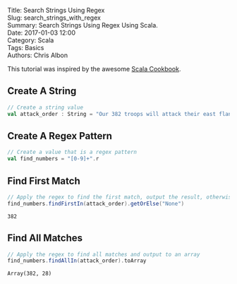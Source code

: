 Title: Search Strings Using Regex  
Slug: search_strings_with_regex  
Summary: Search Strings Using Regex Using Scala.  
Date: 2017-01-03 12:00  
Category: Scala  
Tags: Basics  
Authors: Chris Albon

This tutorial was inspired by the awesome [Scala Cookbook](http://amzn.to/2lxbrxN).

## Create A String


```scala
// Create a string value
val attack_order : String = "Our 382 troops will attack their east flank at dawn. They have 28 troops there."
```

## Create A Regex Pattern


```scala
// Create a value that is a regex pattern
val find_numbers = "[0-9]+".r
```

## Find First Match


```scala
// Apply the regex to find the first match, output the result, otherwise output "None"
find_numbers.findFirstIn(attack_order).getOrElse("None")
```




    382



## Find All Matches


```scala
// Apply the regex to find all matches and output to an array
find_numbers.findAllIn(attack_order).toArray
```




    Array(382, 28)
